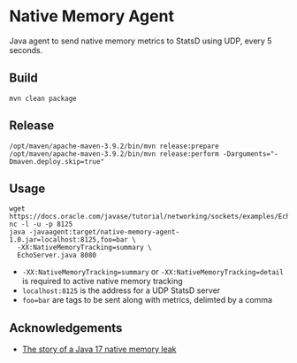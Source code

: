 # Native Memory Agent

Java agent to send native memory metrics to StatsD using UDP, every 5 seconds. 
 
## Build

```shell
mvn clean package
```

## Release

```shell
/opt/maven/apache-maven-3.9.2/bin/mvn release:prepare
/opt/maven/apache-maven-3.9.2/bin/mvn release:perform -Darguments="-Dmaven.deploy.skip=true"
```

## Usage

```shell
wget https://docs.oracle.com/javase/tutorial/networking/sockets/examples/EchoServer.java
nc -l -u -p 8125
java -javaagent:target/native-memory-agent-1.0.jar=localhost:8125,foo=bar \
  -XX:NativeMemoryTracking=summary \
  EchoServer.java 8080
```

 * `-XX:NativeMemoryTracking=summary` or `-XX:NativeMemoryTracking=detail` is required to active native memory tracking
 * `localhost:8125` is the address for a UDP StatsD server
 * `foo=bar` are tags to be sent along with metrics, delimted by a comma


## Acknowledgements

- [The story of a Java 17 native memory leak](https://www.nickebbitt.com/blog/2022/01/26/the-story-of-a-java-17-native-memory-leak/)
